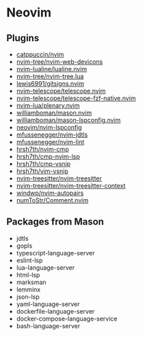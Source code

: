 # Neovim

## Plugins

 - [catppuccin/nvim](https://github.com/catppuccin/nvim)
 - [nvim-tree/nvim-web-devicons](https://github.com/nvim-tree/nvim-web-devicons)
 - [nvim-lualine/lualine.nvim](https://github.com/nvim-lualine/lualine.nvim)
 - [nvim-tree/nvim-tree.lua](https://github.com/nvim-tree/nvim-tree.lua)
 - [lewis6991/gitsigns.nvim](https://github.com/lewis6991/gitsigns.nvim)
 - [nvim-telescope/telescope.nvim](https://github.com/nvim-telescope/telescope.nvim)
 - [nvim-telescope/telescope-fzf-native.nvim](https://github.com/nvim-telescope/telescope-fzf-native.nvim)
 - [nvim-lua/plenary.nvim](https://github.com/nvim-lua/plenary.nvim)
 - [williamboman/mason.nvim](https://github.com/williamboman/mason.nvim)
 - [williamboman/mason-lspconfig.nvim](https://github.com/williamboman/mason-lspconfig.nvim)
 - [neovim/nvim-lspconfig](https://github.com/neovim/nvim-lspconfig)
 - [mfussenegger/nvim-jdtls](https://github.com/mfussenegger/nvim-jdtls)
 - [mfussenegger/nvim-lint](https://github.com/mfussenegger/nvim-lint)
 - [hrsh7th/nvim-cmp](https://github.com/hrsh7th/nvim-cmp)
 - [hrsh7th/cmp-nvim-lsp](https://github.com/hrsh7th/cmp-nvim-lsp)
 - [hrsh7th/cmp-vsnip](https://github.com/hrsh7th/cmp-vsnip)
 - [hrsh7th/vim-vsnip](https://github.com/hrsh7th/vim-vsnip)
 - [nvim-treesitter/nvim-treesitter](https://github.com/nvim-treesitter/nvim-treesitter)
 - [nvim-treesitter/nvim-treesitter-context](https://github.com/nvim-treesitter/nvim-treesitter-context)
 - [windwp/nvim-autopairs](https://github.com/windwp/nvim-autopairs)
 - [numToStr/Comment.nvim](https://github.com/numToStr/Comment.nvim)

## Packages from Mason

 - jdtls
 - gopls
 - typescript-language-server
 - eslint-lsp
 - lua-language-server
 - html-lsp
 - marksman
 - lemminx
 - json-lsp
 - yaml-language-server
 - dockerfile-language-server
 - docker-compose-language-service
 - bash-language-server

